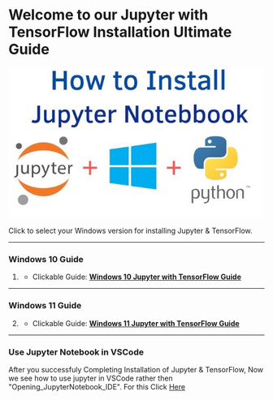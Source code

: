 # Welcome to our Jupyter with TensorFlow Installation Ultimate Guide
![Repo LOGO](logo.jpg)

Click to select your Windows version for installing Jupyter & TensorFlow.

---

### Windows 10 Guide
1. - Clickable Guide: [**Windows 10 Jupyter with TensorFlow Guide**](Window_10_Jupyter_with_Tensorlow_Guide.md)

---

### Windows 11 Guide
2. - Clickable Guide: [**Windows 11 Jupyter with TensorFlow Guide**](Window_11_Jupyter_with_Tensorlow_Guide.md)

---

### Use Jupyter Notebook in VSCode
After you successfuly Completing Installation of Jupyter & TensorFlow, Now we see how to use jupyter in VSCode rather then "Opening_JupyterNotebook_IDE". For this Click [Here](https://github.com/awaisqarni2/Jupyter-with-TensorFlow-Installation_Guide/blob/main/Use%20Jupyter%20in%20VSCode.pdf)
